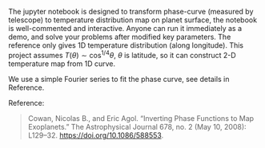 The jupyter notebook is designed to transform phase-curve (measured by telescope) to temperature distribution map on planet surface, the notebook is well-commented and interactive. 
Anyone can run it immediately as a demo, and solve your problems after modified key parameters. The reference only gives 1D temperature distribution (along longitude).
This project assumes $T(\theta)\sim \cos^{1/4}\theta$, $\theta$ is latitude, so it can construct 2-D temperature map from 1D curve.

We use a simple Fourier series to fit the phase curve, see details in Reference.

Reference:
>Cowan, Nicolas B., and Eric Agol. “Inverting Phase Functions to Map Exoplanets.” The Astrophysical Journal 678, no. 2 (May 10, 2008): L129–32. https://doi.org/10.1086/588553.
